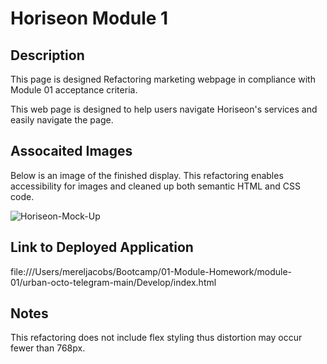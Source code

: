 # Horiseon Module 1

## Description
This page is designed Refactoring marketing webpage in compliance with Module 01 acceptance criteria. 

This web page is designed to help users navigate Horiseon's services and easily navigate the page. 

## Assocaited Images
Below is an image of the finished display. This refactoring enables accessibility for images and cleaned up both semantic HTML and CSS code. 

![Horiseon-Mock-Up](https://user-images.githubusercontent.com/131072533/236292430-7848c7ce-25e4-4979-af23-f74f506c84d7.png)

## Link to Deployed Application
file:///Users/mereljacobs/Bootcamp/01-Module-Homework/module-01/urban-octo-telegram-main/Develop/index.html

## Notes
This refactoring does not include flex styling thus distortion may occur fewer than 768px. 
